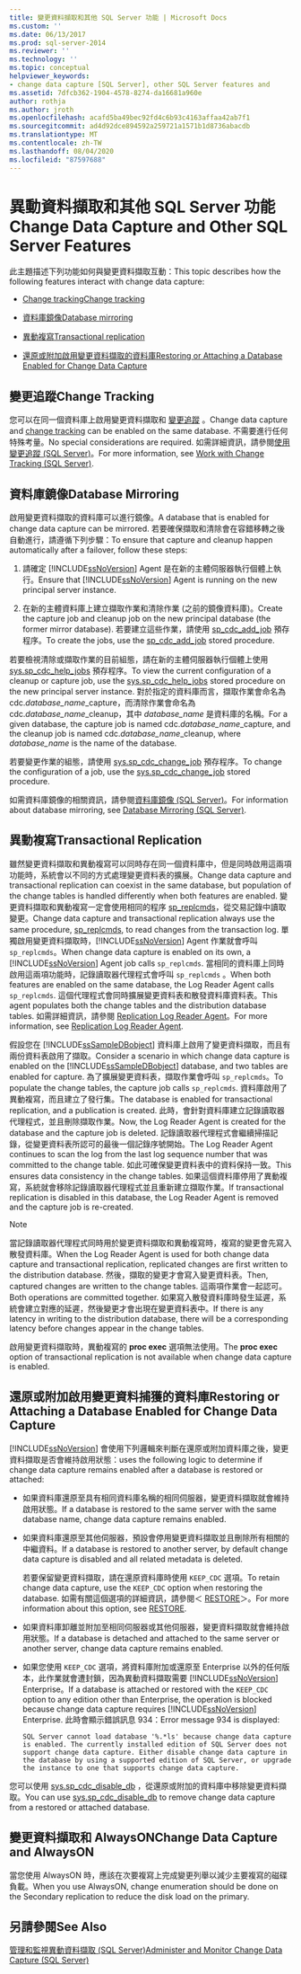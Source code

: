 ```yaml
---
title: 變更資料擷取和其他 SQL Server 功能 | Microsoft Docs
ms.custom: ''
ms.date: 06/13/2017
ms.prod: sql-server-2014
ms.reviewer: ''
ms.technology: ''
ms.topic: conceptual
helpviewer_keywords:
- change data capture [SQL Server], other SQL Server features and
ms.assetid: 7dfcb362-1904-4578-8274-da16681a960e
author: rothja
ms.author: jroth
ms.openlocfilehash: acafd5ba49bec92fd4c6b93c4163affaa42ab7f1
ms.sourcegitcommit: ad4d92dce894592a259721a1571b1d8736abacdb
ms.translationtype: MT
ms.contentlocale: zh-TW
ms.lasthandoff: 08/04/2020
ms.locfileid: "87597688"
---
```

# <a name="change-data-capture-and-other-sql-server-features"></a><span data-ttu-id="764c9-102">異動資料擷取和其他 SQL Server 功能</span><span class="sxs-lookup"><span data-stu-id="764c9-102">Change Data Capture and Other SQL Server Features</span></span>
  <span data-ttu-id="764c9-103">此主題描述下列功能如何與變更資料擷取互動：</span><span class="sxs-lookup"><span data-stu-id="764c9-103">This topic describes how the following features interact with change data capture:</span></span>  
  
-   [<span data-ttu-id="764c9-104">Change tracking</span><span class="sxs-lookup"><span data-stu-id="764c9-104">Change tracking</span></span>](#ChangeTracking)  
  
-   [<span data-ttu-id="764c9-105">資料庫鏡像</span><span class="sxs-lookup"><span data-stu-id="764c9-105">Database mirroring</span></span>](#DatabaseMirroring)  
  
-   [<span data-ttu-id="764c9-106">異動複寫</span><span class="sxs-lookup"><span data-stu-id="764c9-106">Transactional replication</span></span>](#TransReplication)  
  
-   [<span data-ttu-id="764c9-107">還原或附加啟用變更資料擷取的資料庫</span><span class="sxs-lookup"><span data-stu-id="764c9-107">Restoring or Attaching a Database Enabled for Change Data Capture</span></span>](#RestoreOrAttach)  
  
##  <a name="change-tracking"></a><a name="ChangeTracking"></a> <span data-ttu-id="764c9-108">變更追蹤</span><span class="sxs-lookup"><span data-stu-id="764c9-108">Change Tracking</span></span>  
 <span data-ttu-id="764c9-109">您可以在同一個資料庫上啟用變更資料擷取和 [變更追蹤](about-change-tracking-sql-server.md) 。</span><span class="sxs-lookup"><span data-stu-id="764c9-109">Change data capture and [change tracking](about-change-tracking-sql-server.md) can be enabled on the same database.</span></span> <span data-ttu-id="764c9-110">不需要進行任何特殊考量。</span><span class="sxs-lookup"><span data-stu-id="764c9-110">No special considerations are required.</span></span> <span data-ttu-id="764c9-111">如需詳細資訊，請參閱[使用變更追蹤 &#40;SQL Server&#41;](work-with-change-tracking-sql-server.md)。</span><span class="sxs-lookup"><span data-stu-id="764c9-111">For more information, see [Work with Change Tracking &#40;SQL Server&#41;](work-with-change-tracking-sql-server.md).</span></span>  
  
##  <a name="database-mirroring"></a><a name="DatabaseMirroring"></a> <span data-ttu-id="764c9-112">資料庫鏡像</span><span class="sxs-lookup"><span data-stu-id="764c9-112">Database Mirroring</span></span>  
 <span data-ttu-id="764c9-113">啟用變更資料擷取的資料庫可以進行鏡像。</span><span class="sxs-lookup"><span data-stu-id="764c9-113">A database that is enabled for change data capture can be mirrored.</span></span> <span data-ttu-id="764c9-114">若要確保擷取和清除會在容錯移轉之後自動進行，請遵循下列步驟：</span><span class="sxs-lookup"><span data-stu-id="764c9-114">To ensure that capture and cleanup happen automatically after a failover, follow these steps:</span></span>  
  
1.  <span data-ttu-id="764c9-115">請確定 [!INCLUDE[ssNoVersion](../../includes/ssnoversion-md.md)] Agent 是在新的主體伺服器執行個體上執行。</span><span class="sxs-lookup"><span data-stu-id="764c9-115">Ensure that [!INCLUDE[ssNoVersion](../../includes/ssnoversion-md.md)] Agent is running on the new principal server instance.</span></span>  
  
2.  <span data-ttu-id="764c9-116">在新的主體資料庫上建立擷取作業和清除作業 (之前的鏡像資料庫)。</span><span class="sxs-lookup"><span data-stu-id="764c9-116">Create the capture job and cleanup job on the new principal database (the former mirror database).</span></span> <span data-ttu-id="764c9-117">若要建立這些作業，請使用 [sp_cdc_add_job](/sql/relational-databases/system-stored-procedures/sys-sp-cdc-add-job-transact-sql) 預存程序。</span><span class="sxs-lookup"><span data-stu-id="764c9-117">To create the jobs, use the [sp_cdc_add_job](/sql/relational-databases/system-stored-procedures/sys-sp-cdc-add-job-transact-sql) stored procedure.</span></span>  
  
 <span data-ttu-id="764c9-118">若要檢視清除或擷取作業的目前組態，請在新的主體伺服器執行個體上使用 [sys.sp_cdc_help_jobs](/sql/relational-databases/system-stored-procedures/sys-sp-cdc-help-jobs-transact-sql) 預存程序。</span><span class="sxs-lookup"><span data-stu-id="764c9-118">To view the current configuration of a cleanup or capture job, use the [sys.sp_cdc_help_jobs](/sql/relational-databases/system-stored-procedures/sys-sp-cdc-help-jobs-transact-sql) stored procedure on the new principal server instance.</span></span> <span data-ttu-id="764c9-119">對於指定的資料庫而言，擷取作業會命名為 cdc.*database_name*_capture，而清除作業會命名為 cdc.*database_name*_cleanup，其中 *database_name* 是資料庫的名稱。</span><span class="sxs-lookup"><span data-stu-id="764c9-119">For a given database, the capture job is named cdc.*database_name*_capture, and the cleanup job is named cdc.*database_name*_cleanup, where *database_name* is the name of the database.</span></span>  
  
 <span data-ttu-id="764c9-120">若要變更作業的組態，請使用 [sys.sp_cdc_change_job](/sql/relational-databases/system-stored-procedures/sys-sp-cdc-change-job-transact-sql) 預存程序。</span><span class="sxs-lookup"><span data-stu-id="764c9-120">To change the configuration of a job, use the [sys.sp_cdc_change_job](/sql/relational-databases/system-stored-procedures/sys-sp-cdc-change-job-transact-sql) stored procedure.</span></span>  
  
 <span data-ttu-id="764c9-121">如需資料庫鏡像的相關資訊，請參閱[資料庫鏡像 &#40;SQL Server&#41;](../../database-engine/database-mirroring/database-mirroring-sql-server.md)。</span><span class="sxs-lookup"><span data-stu-id="764c9-121">For information about database mirroring, see [Database Mirroring &#40;SQL Server&#41;](../../database-engine/database-mirroring/database-mirroring-sql-server.md).</span></span>  
  
##  <a name="transactional-replication"></a><a name="TransReplication"></a><span data-ttu-id="764c9-122">異動複寫</span><span class="sxs-lookup"><span data-stu-id="764c9-122">Transactional Replication</span></span>  
 <span data-ttu-id="764c9-123">雖然變更資料擷取和異動複寫可以同時存在同一個資料庫中，但是同時啟用這兩項功能時，系統會以不同的方式處理變更資料表的擴展。</span><span class="sxs-lookup"><span data-stu-id="764c9-123">Change data capture and transactional replication can coexist in the same database, but population of the change tables is handled differently when both features are enabled.</span></span> <span data-ttu-id="764c9-124">變更資料擷取和異動複寫一定會使用相同的程序 [sp_replcmds](/sql/relational-databases/system-stored-procedures/sp-replcmds-transact-sql)，從交易記錄中讀取變更。</span><span class="sxs-lookup"><span data-stu-id="764c9-124">Change data capture and transactional replication always use the same procedure, [sp_replcmds](/sql/relational-databases/system-stored-procedures/sp-replcmds-transact-sql), to read changes from the transaction log.</span></span> <span data-ttu-id="764c9-125">單獨啟用變更資料擷取時，[!INCLUDE[ssNoVersion](../../includes/ssnoversion-md.md)] Agent 作業就會呼叫 `sp_replcmds`。</span><span class="sxs-lookup"><span data-stu-id="764c9-125">When change data capture is enabled on its own, a [!INCLUDE[ssNoVersion](../../includes/ssnoversion-md.md)] Agent job calls `sp_replcmds`.</span></span> <span data-ttu-id="764c9-126">當相同的資料庫上同時啟用這兩項功能時，記錄讀取器代理程式會呼叫 `sp_replcmds` 。</span><span class="sxs-lookup"><span data-stu-id="764c9-126">When both features are enabled on the same database, the Log Reader Agent calls `sp_replcmds`.</span></span> <span data-ttu-id="764c9-127">這個代理程式會同時擴展變更資料表和散發資料庫資料表。</span><span class="sxs-lookup"><span data-stu-id="764c9-127">This agent populates both the change tables and the distribution database tables.</span></span> <span data-ttu-id="764c9-128">如需詳細資訊，請參閱 [Replication Log Reader Agent](../replication/agents/replication-log-reader-agent.md)。</span><span class="sxs-lookup"><span data-stu-id="764c9-128">For more information, see [Replication Log Reader Agent](../replication/agents/replication-log-reader-agent.md).</span></span>  
  
 <span data-ttu-id="764c9-129">假設您在 [!INCLUDE[ssSampleDBobject](../../includes/sssampledbobject-md.md)] 資料庫上啟用了變更資料擷取，而且有兩份資料表啟用了擷取。</span><span class="sxs-lookup"><span data-stu-id="764c9-129">Consider a scenario in which change data capture is enabled on the [!INCLUDE[ssSampleDBobject](../../includes/sssampledbobject-md.md)] database, and two tables are enabled for capture.</span></span> <span data-ttu-id="764c9-130">為了擴展變更資料表，擷取作業會呼叫 `sp_replcmds`。</span><span class="sxs-lookup"><span data-stu-id="764c9-130">To populate the change tables, the capture job calls `sp_replcmds`.</span></span> <span data-ttu-id="764c9-131">資料庫啟用了異動複寫，而且建立了發行集。</span><span class="sxs-lookup"><span data-stu-id="764c9-131">The database is enabled for transactional replication, and a publication is created.</span></span> <span data-ttu-id="764c9-132">此時，會針對資料庫建立記錄讀取器代理程式，並且刪除擷取作業。</span><span class="sxs-lookup"><span data-stu-id="764c9-132">Now, the Log Reader Agent is created for the database and the capture job is deleted.</span></span> <span data-ttu-id="764c9-133">記錄讀取器代理程式會繼續掃描記錄，從變更資料表所認可的最後一個記錄序號開始。</span><span class="sxs-lookup"><span data-stu-id="764c9-133">The Log Reader Agent continues to scan the log from the last log sequence number that was committed to the change table.</span></span> <span data-ttu-id="764c9-134">如此可確保變更資料表中的資料保持一致。</span><span class="sxs-lookup"><span data-stu-id="764c9-134">This ensures data consistency in the change tables.</span></span> <span data-ttu-id="764c9-135">如果這個資料庫停用了異動複寫，系統就會移除記錄讀取器代理程式並且重新建立擷取作業。</span><span class="sxs-lookup"><span data-stu-id="764c9-135">If transactional replication is disabled in this database, the Log Reader Agent is removed and the capture job is re-created.</span></span>  
  
> [!NOTE]  
>  <span data-ttu-id="764c9-136">當記錄讀取器代理程式同時用於變更資料擷取和異動複寫時，複寫的變更會先寫入散發資料庫。</span><span class="sxs-lookup"><span data-stu-id="764c9-136">When the Log Reader Agent is used for both change data capture and transactional replication, replicated changes are first written to the distribution database.</span></span> <span data-ttu-id="764c9-137">然後，擷取的變更才會寫入變更資料表。</span><span class="sxs-lookup"><span data-stu-id="764c9-137">Then, captured changes are written to the change tables.</span></span> <span data-ttu-id="764c9-138">這兩項作業會一起認可。</span><span class="sxs-lookup"><span data-stu-id="764c9-138">Both operations are committed together.</span></span> <span data-ttu-id="764c9-139">如果寫入散發資料庫時發生延遲，系統會建立對應的延遲，然後變更才會出現在變更資料表中。</span><span class="sxs-lookup"><span data-stu-id="764c9-139">If there is any latency in writing to the distribution database, there will be a corresponding latency before changes appear in the change tables.</span></span>  
  
 <span data-ttu-id="764c9-140">啟用變更資料擷取時，異動複寫的 **proc exec** 選項無法使用。</span><span class="sxs-lookup"><span data-stu-id="764c9-140">The **proc exec** option of transactional replication is not available when change data capture is enabled.</span></span>  
  
##  <a name="restoring-or-attaching-a-database-enabled-for-change-data-capture"></a><a name="RestoreOrAttach"></a><span data-ttu-id="764c9-141">還原或附加啟用變更資料捕獲的資料庫</span><span class="sxs-lookup"><span data-stu-id="764c9-141">Restoring or Attaching a Database Enabled for Change Data Capture</span></span>  
 [!INCLUDE[ssNoVersion](../../includes/ssnoversion-md.md)] <span data-ttu-id="764c9-142">會使用下列邏輯來判斷在還原或附加資料庫之後，變更資料擷取是否會維持啟用狀態：</span><span class="sxs-lookup"><span data-stu-id="764c9-142">uses the following logic to determine if change data capture remains enabled after a database is restored or attached:</span></span>  
  
-   <span data-ttu-id="764c9-143">如果資料庫還原至具有相同資料庫名稱的相同伺服器，變更資料擷取就會維持啟用狀態。</span><span class="sxs-lookup"><span data-stu-id="764c9-143">If a database is restored to the same server with the same database name, change data capture remains enabled.</span></span>  
  
-   <span data-ttu-id="764c9-144">如果資料庫還原至其他伺服器，預設會停用變更資料擷取並且刪除所有相關的中繼資料。</span><span class="sxs-lookup"><span data-stu-id="764c9-144">If a database is restored to another server, by default change data capture is disabled and all related metadata is deleted.</span></span>  
  
     <span data-ttu-id="764c9-145">若要保留變更資料擷取，請在還原資料庫時使用 `KEEP_CDC` 選項。</span><span class="sxs-lookup"><span data-stu-id="764c9-145">To retain change data capture, use the `KEEP_CDC` option when restoring the database.</span></span> <span data-ttu-id="764c9-146">如需有關這個選項的詳細資訊，請參閱＜ [RESTORE](/sql/t-sql/statements/restore-statements-transact-sql)＞。</span><span class="sxs-lookup"><span data-stu-id="764c9-146">For more information about this option, see [RESTORE](/sql/t-sql/statements/restore-statements-transact-sql).</span></span>  
  
-   <span data-ttu-id="764c9-147">如果資料庫卸離並附加至相同伺服器或其他伺服器，變更資料擷取就會維持啟用狀態。</span><span class="sxs-lookup"><span data-stu-id="764c9-147">If a database is detached and attached to the same server or another server, change data capture remains enabled.</span></span>  
  
-   <span data-ttu-id="764c9-148">如果您使用 `KEEP_CDC` 選項，將資料庫附加或還原至 Enterprise 以外的任何版本，此作業就會遭封鎖，因為異動資料擷取需要 [!INCLUDE[ssNoVersion](../../includes/ssnoversion-md.md)] Enterprise。</span><span class="sxs-lookup"><span data-stu-id="764c9-148">If a database is attached or restored with the `KEEP_CDC` option to any edition other than Enterprise, the operation is blocked because change data capture requires [!INCLUDE[ssNoVersion](../../includes/ssnoversion-md.md)] Enterprise.</span></span> <span data-ttu-id="764c9-149">此時會顯示錯誤訊息 934：</span><span class="sxs-lookup"><span data-stu-id="764c9-149">Error message 934 is displayed:</span></span>  
  
     `SQL Server cannot load database '%.*ls' because change data capture is enabled. The currently installed edition of SQL Server does not support change data capture. Either disable change data capture in the database by using a supported edition of SQL Server, or upgrade the instance to one that supports change data capture.`  
  
 <span data-ttu-id="764c9-150">您可以使用 [sys.sp_cdc_disable_db](/sql/relational-databases/system-stored-procedures/sys-sp-cdc-disable-db-transact-sql) ，從還原或附加的資料庫中移除變更資料擷取。</span><span class="sxs-lookup"><span data-stu-id="764c9-150">You can use [sys.sp_cdc_disable_db](/sql/relational-databases/system-stored-procedures/sys-sp-cdc-disable-db-transact-sql) to remove change data capture from a restored or attached database.</span></span>  
  
## <a name="change-data-capture-and-alwayson"></a><span data-ttu-id="764c9-151">變更資料擷取和 AlwaysON</span><span class="sxs-lookup"><span data-stu-id="764c9-151">Change Data Capture and AlwaysON</span></span>  
 <span data-ttu-id="764c9-152">當您使用 AlwaysON 時，應該在次要複寫上完成變更列舉以減少主要複寫的磁碟負載。</span><span class="sxs-lookup"><span data-stu-id="764c9-152">When you use AlwaysON, change enumeration should be done on the Secondary replication to reduce the disk load on the primary.</span></span>  
  
## <a name="see-also"></a><span data-ttu-id="764c9-153">另請參閱</span><span class="sxs-lookup"><span data-stu-id="764c9-153">See Also</span></span>  
 [<span data-ttu-id="764c9-154">管理和監視異動資料擷取 &#40;SQL Server&#41;</span><span class="sxs-lookup"><span data-stu-id="764c9-154">Administer and Monitor Change Data Capture &#40;SQL Server&#41;</span></span>](../track-changes/administer-and-monitor-change-data-capture-sql-server.md)  
  
  
